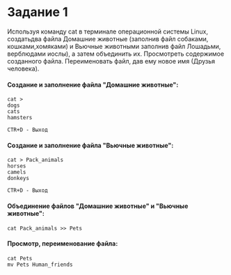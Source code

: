 # Задание 1

Используя команду cat в терминале операционной системы Linux, создатьдва файла Домашние животные (заполнив файл собаками, кошками,хомяками) и Вьючные животными заполнив файл Лошадьми, верблюдами иослы), а затем объединить их. Просмотреть содержимое созданного файла. Переименовать файл, дав ему новое имя (Друзья человека).

#### Cоздание и заполнение файла "Домашние животные":
```
cat > 
dogs
cats
hamsters

CTR+D - Выход
```
#### Cоздание и заполнение файла "Вьючные животные":
```
cat > Pack_animals
horses
camels
donkeys

CTR+D - Выход
```
#### Объединение файлов "Домашние животные" и "Вьючные животные":
```
cat Pack_animals >> Pets
```
#### Просмотр, переименование файла:
```
cat Pets
mv Pets Human_friends
```